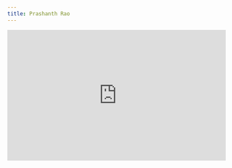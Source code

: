 ```yaml
---
title: Prashanth Rao
---
```

<embed type="text/html" src="https://www.canva.com/design/DAFWDZxYCCs/view" width="500" height="300"></embed>

